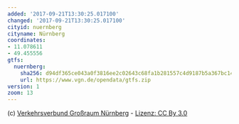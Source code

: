 ```yaml
---
added: '2017-09-21T13:30:25.017100'
changed: '2017-09-21T13:30:25.017100'
cityid: nuernberg
cityname: Nürnberg
coordinates:
- 11.078611
- 49.455556
gtfs:
  nuernberg:
    sha256: d94df365ce043a0f3816ee2c02643c68fa1b281557c4d9187b5a367bc14884de
    url: https://www.vgn.de/opendata/gtfs.zip
version: 1
zoom: 13
---
```


(c) [Ver­kehrs­ver­bund Groß­raum Nürn­berg](https://www.vgn.de/web-entwickler/open-data/) - [Lizenz: CC By 3.0](https://creativecommons.org/licenses/by/3.0/de/)
